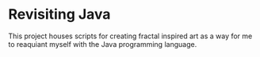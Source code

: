 # Revisiting Java

This project houses scripts for creating fractal inspired art as a way for me to reaquiant myself with the Java programming language. 
